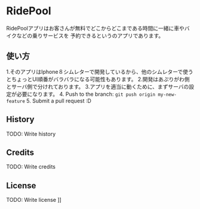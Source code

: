 

# RidePool
RidePoolアプリはお客さんが無料でどこからどこまである時間に一緒に車やバイクなどの乗りサービスを
予約できるというのアプリであります。

## 使い方
1.そのアプリはIphone８シムレターで開発しているから、他のシムレターで使うとちょっとUI順番がバラバラになる可能性もあります。
2.開発はあぷりがわ側とサーバ側で分けれております。
3.アプリを適当に動くために、まずサーバの設定が必要になります。
4. Push to the branch: `git push origin my-new-feature`
5. Submit a pull request :D
## History
TODO: Write history
## Credits
TODO: Write credits
## License
TODO: Write license
]]
